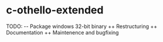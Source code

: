 c-othello-extended
==================
TODO:
-- Package windows 32-bit binary
++ Restructuring
++ Documentation
++ Maintenence and bugfixing
